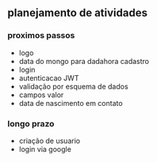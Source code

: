 ## planejamento de atividades

### proximos passos

* logo
* data do mongo para dadahora cadastro
* login
* autenticacao JWT
* validação por esquema de dados
* campos valor
* data de nascimento em contato

### longo prazo

* criação de usuario
* login via google
